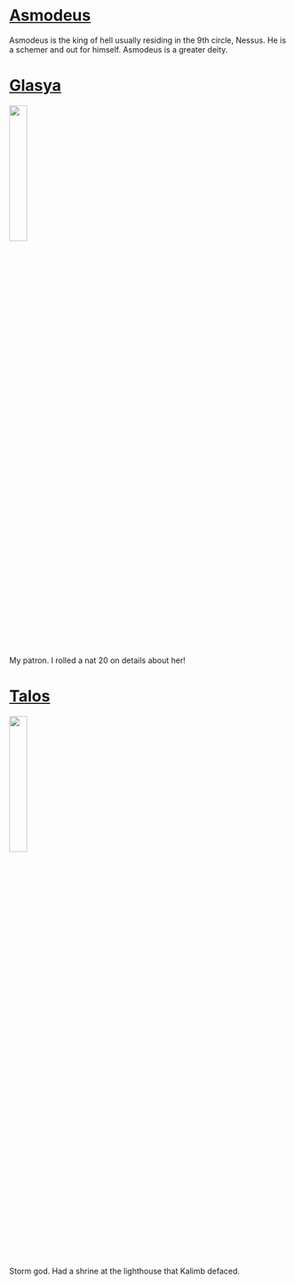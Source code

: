 # <u>Asmodeus</u>
Asmodeus is the king of hell usually residing in the 9th circle, Nessus.
He is a schemer and out for himself.  Asmodeus is a greater deity.

# <u>Glasya</u>
<img width="25%" src="https://static.wikia.nocookie.net/forgottenrealms/images/0/0f/Glasya_4e.jpg/revision/latest?cb=20201114113249">

My patron. I rolled a nat 20 on details about her!

# <u>Talos</u>
<img width="25%" src="https://static.wikia.nocookie.net/forgottenrealms/images/6/6b/Talos.jpg/revision/latest/scale-to-width-down/343?cb=20191228115926">

Storm god.  Had a shrine at the lighthouse that Kalimb defaced.